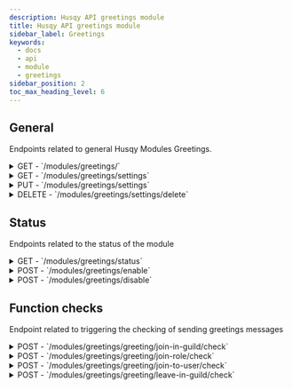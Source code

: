 ```yaml
---
description: Husqy API greetings module
title: Husqy API greetings module
sidebar_label: Greetings
keywords:
  - docs
  - api
  - module
  - greetings
sidebar_position: 2
toc_max_heading_level: 6
---
```


## General

Endpoints related to general Husqy Modules Greetings.

<details>
  <summary>GET - `/modules/greetings/`</summary>

Home endpoint for the Modules Greetings Husqy API. Returns only success message displaying that it is the Modules Greetings Husqy API route.

</details>

<details>
  <summary>GET - `/modules/greetings/settings`</summary>

Get the settings of the greetings module for the specified guild.

Query string parameters:
| field | required | type | description |
| --- | --- | --- | --- |
| guild_id | yes | `integer` | The ID of the guild to check the status of |

Possible errors:

- BadRequestError
- SettingsError
- ModuleDisabledError

</details>

<details>
  <summary>PUT - `/modules/greetings/settings`</summary>

Endpoint to change the settings of the greetings module for the specified guild.

Body data (JSON):
| field | required | type | description |
| --- | --- | --- | --- |
| guild_id | yes | `integer` | The ID of the guild to change the greetings module settings for |
| greetings_in_guild | yes | `boolean` | If the greetings in guild component should be enabled |
| greetings_in_guild_content | yes | `string` | (May be None) The content to send to the greetings in guild channel |
| greetings_in_guild_type | yes | `string` | (May be None) The type of response when a user joins a guild. May be "message" or "embed" |
| greetings_in_guild_channel | yes | `integer` | (May be None) The ID of the channel to use as the greetings in guild channel |
| greetings_to_user | yes | `boolean` | If the greetings to user component should be enabled |
| greetings_to_user_content | yes | `string` | (May be None) The content to send to the user |
| greetings_to_user_type | yes | `string` | (May be None) The type of response when a user joins a guild. May be "message" or "embed" |
| leave_taking_in_guild | yes | `boolean` | If the leave taking in guild component should be enabled |
| leave_taking_in_guild_content | yes | `string` | (May be None) The content to send to the leave taking in guild channel |
| leave_taking_in_guild_type | yes | `string` | (May be None) The type of response when a user leaves a guild. May be "message" or "embed" |
| leave_taking_in_guild_channel | yes | `integer` | (May be None) The ID of the channel to use as the leave taking channel |
| greetings_role_add | yes | `boolean` | If the greetings role add component should be enabled |
| greetings_role | yes | `integer` | (May be None) The ID of the role to add to a new member on join |

:::warning

(May be None) in this context means that it may be none if that component is not going to be enabled, for example, if greetings_role_add is going to be false, greetings_role may be None!

:::

Possible errors:

- BadRequestError
- SettingsError
- ModuleDisabledError
- DatabaseError

</details>

<details>
  <summary>DELETE - `/modules/greetings/settings/delete`</summary>

Delete all settings of the greetings module for a specified guild.

Body data (JSON):
| field | required | type | description |
| --- | --- | --- | --- |
| guild_id | yes | `integer` | The ID of the guild to delete the settings from |

Possible errors:

- BadRequestError

</details>

## Status

Endpoints related to the status of the module

<details>
  <summary>GET - `/modules/greetings/status`</summary>

Get the status of the greetings module for the specified guild.

Query string parameters:
| field | required | type | description |
| --- | --- | --- | --- |
| guild_id | yes | `integer` | The ID of the guild to check the status of |

Possible errors:

- BadRequestError
- SettingsError

</details>

<details>
  <summary>POST - `/modules/greetings/enable`</summary>

Endpoint to enable the greetings module for the specified guild.

Body data (JSON):
| field | required | type | description |
| --- | --- | --- | --- |
| guild_id | yes | `integer` | The ID of the guild to enable the greetings module for |

Possible errors:

- BadRequestError
- SettingsError
- ModuleEnabledError
- DatabaseError

</details>

<details>
  <summary>POST - `/modules/greetings/disable`</summary>

Endpoint to disable the greetings module for the specified guild.

Body data (JSON):
| field | required | type | description |
| --- | --- | --- | --- |
| guild_id | yes | `integer` | The ID of the guild to disable the greetings module for |

Possible errors:

- BadRequestError
- SettingsError
- ModuleDisabledError
- DatabaseError

</details>

## Function checks

Endpoint related to triggering the checking of sending greetings messages

<details>
  <summary>POST - `/modules/greetings/greeting/join-in-guild/check`</summary>

:::danger

Do not use this endpoint yourself! Messages will be created by Husqy when needed.

:::

Endpoint to check if the join in guild message should be send.

Body data (JSON):
| field | required | type | description |
| --- | --- | --- | --- |
| guild_id | yes | `integer` | The ID of the guild where the member has joined |

Possible errors:

- BadRequestError
- SettingsError
- ModuleDisabledError
- InternalServerError

</details>

<details>
  <summary>POST - `/modules/greetings/greeting/join-role/check`</summary>

:::danger

Do not use this endpoint yourself! Roles will be added by Husqy when needed.

:::

Endpoint to check if the join role, role should be added.

Body data (JSON):
| field | required | type | description |
| --- | --- | --- | --- |
| guild_id | yes | `integer` | The ID of the guild where the member has joined |

Possible errors:

- BadRequestError
- SettingsError
- ModuleDisabledError
- InternalServerError

</details>

<details>
  <summary>POST - `/modules/greetings/greeting/join-to-user/check`</summary>

:::danger

Do not use this endpoint yourself! Messages will be created by Husqy when needed.

:::

Endpoint to check if the join to user messages should be send.

Body data (JSON):
| field | required | type | description |
| --- | --- | --- | --- |
| guild_id | yes | `integer` | The ID of the guild where the member has joined |

Possible errors:

- BadRequestError
- SettingsError
- ModuleDisabledError
- InternalServerError

</details>

<details>
  <summary>POST - `/modules/greetings/greeting/leave-in-guild/check`</summary>

:::danger

Do not use this endpoint yourself! Messages will be created by Husqy when needed.

:::

Endpoint to check if the leave taking in guild messages should be send.

Body data (JSON):
| field | required | type | description |
| --- | --- | --- | --- |
| guild_id | yes | `integer` | The ID of the guild where the member has joined |

Possible errors:

- BadRequestError
- SettingsError
- ModuleDisabledError
- InternalServerError

</details>